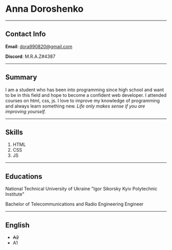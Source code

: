 # Anna Doroshenko 
***

## Contact Info
__Email__: dora990820@gmail.com

__Discord__: M.R.A.Z#4387 
***

## Summary
 I am a student who has been into programming since high school and want to be in this field and hope to become a confident web developer. I attended courses on html, css, js. I love to improve my knowledge of programming and always learn something new. _Life only makes sense if you are improving yourself._ 
 ***
 
## Skills
1. HTML
2. CSS
3. JS 
***
## Educations
National Technical University of Ukraine "Igor Sikorsky Kyiv Polytechnic Institute"

Bachelor of Telecommunications and Radio Engineering Engineer 

***

## English
- ~~A2~~ 
- A1
